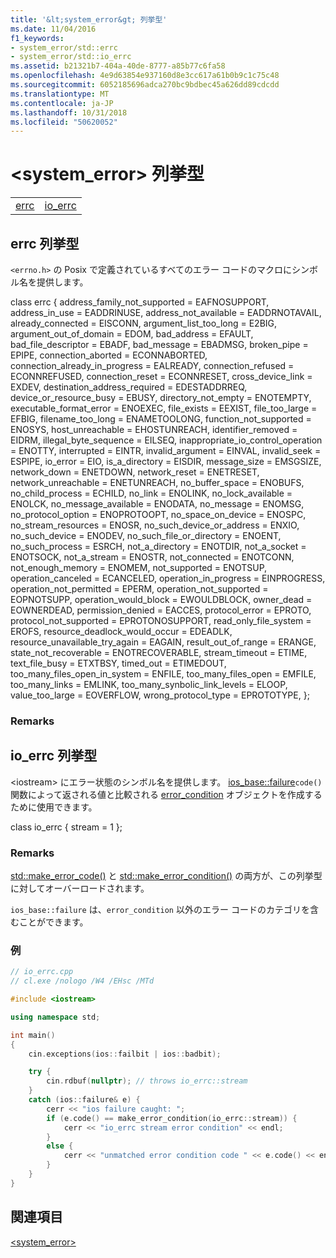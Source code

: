 ```yaml
---
title: '&lt;system_error&gt; 列挙型'
ms.date: 11/04/2016
f1_keywords:
- system_error/std::errc
- system_error/std::io_errc
ms.assetid: b21321b7-404a-40de-8777-a85b77c6fa58
ms.openlocfilehash: 4e9d63854e937160d8e3cc617a61b0b9c1c75c48
ms.sourcegitcommit: 6052185696adca270bc9bdbec45a626dd89cdcdd
ms.translationtype: MT
ms.contentlocale: ja-JP
ms.lasthandoff: 10/31/2018
ms.locfileid: "50620052"
---
```

# <a name="ltsystemerrorgt-enums"></a>&lt;system_error&gt; 列挙型

|||
|-|-|
|[errc](#errc)|[io_errc](#io_errc)|

## <a name="errc"></a>  errc 列挙型

`<errno.h>` の Posix で定義されているすべてのエラー コードのマクロにシンボル名を提供します。

class errc { address_family_not_supported = EAFNOSUPPORT, address_in_use = EADDRINUSE, address_not_available = EADDRNOTAVAIL, already_connected = EISCONN, argument_list_too_long = E2BIG, argument_out_of_domain = EDOM, bad_address = EFAULT, bad_file_descriptor = EBADF, bad_message = EBADMSG, broken_pipe = EPIPE, connection_aborted = ECONNABORTED, connection_already_in_progress = EALREADY, connection_refused = ECONNREFUSED, connection_reset = ECONNRESET, cross_device_link = EXDEV, destination_address_required = EDESTADDRREQ, device_or_resource_busy = EBUSY, directory_not_empty = ENOTEMPTY, executable_format_error = ENOEXEC, file_exists = EEXIST, file_too_large = EFBIG, filename_too_long = ENAMETOOLONG, function_not_supported = ENOSYS, host_unreachable = EHOSTUNREACH, identifier_removed = EIDRM, illegal_byte_sequence = EILSEQ, inappropriate_io_control_operation = ENOTTY, interrupted = EINTR, invalid_argument = EINVAL, invalid_seek = ESPIPE, io_error = EIO, is_a_directory = EISDIR, message_size = EMSGSIZE, network_down = ENETDOWN, network_reset = ENETRESET, network_unreachable = ENETUNREACH, no_buffer_space = ENOBUFS, no_child_process = ECHILD, no_link = ENOLINK, no_lock_available = ENOLCK, no_message_available = ENODATA, no_message = ENOMSG, no_protocol_option = ENOPROTOOPT, no_space_on_device = ENOSPC, no_stream_resources = ENOSR, no_such_device_or_address = ENXIO, no_such_device = ENODEV, no_such_file_or_directory = ENOENT, no_such_process = ESRCH, not_a_directory = ENOTDIR, not_a_socket = ENOTSOCK, not_a_stream = ENOSTR, not_connected = ENOTCONN, not_enough_memory = ENOMEM, not_supported = ENOTSUP, operation_canceled = ECANCELED, operation_in_progress = EINPROGRESS, operation_not_permitted = EPERM, operation_not_supported = EOPNOTSUPP, operation_would_block = EWOULDBLOCK, owner_dead = EOWNERDEAD, permission_denied = EACCES, protocol_error = EPROTO, protocol_not_supported = EPROTONOSUPPORT, read_only_file_system = EROFS, resource_deadlock_would_occur = EDEADLK, resource_unavailable_try_again = EAGAIN, result_out_of_range = ERANGE, state_not_recoverable = ENOTRECOVERABLE, stream_timeout = ETIME, text_file_busy = ETXTBSY, timed_out = ETIMEDOUT, too_many_files_open_in_system = ENFILE, too_many_files_open = EMFILE, too_many_links = EMLINK, too_many_synbolic_link_levels = ELOOP, value_too_large = EOVERFLOW, wrong_protocol_type = EPROTOTYPE, };

### <a name="remarks"></a>Remarks

## <a name="io_errc"></a>  io_errc 列挙型

\<iostream> にエラー状態のシンボル名を提供します。 [ios_base::failure](../standard-library/ios-base-class.md#failure)`code()` 関数によって返される値と比較される [error_condition](../standard-library/error-condition-class.md) オブジェクトを作成するために使用できます。

class io_errc { stream = 1 };

### <a name="remarks"></a>Remarks

[std::make_error_code()](../standard-library/system-error-functions.md#make_error_code) と [std::make_error_condition()](../standard-library/system-error-functions.md#make_error_condition) の両方が、この列挙型に対してオーバーロードされます。

`ios_base::failure` は、`error_condition` 以外のエラー コードのカテゴリを含むことができます。

### <a name="example"></a>例

```cpp
// io_errc.cpp
// cl.exe /nologo /W4 /EHsc /MTd

#include <iostream>

using namespace std;

int main()
{
    cin.exceptions(ios::failbit | ios::badbit);

    try {
        cin.rdbuf(nullptr); // throws io_errc::stream
    }
    catch (ios::failure& e) {
        cerr << "ios failure caught: ";
        if (e.code() == make_error_condition(io_errc::stream)) {
            cerr << "io_errc stream error condition" << endl;
        }
        else {
            cerr << "unmatched error condition code " << e.code() << endl;
        }
    }
}
```

## <a name="see-also"></a>関連項目

[<system_error>](../standard-library/system-error.md)<br/>
